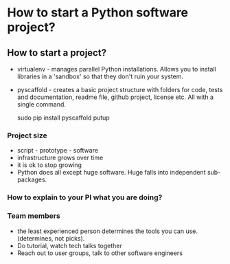 # How to start a Python software project?

## How to start a project?
* virtualenv - manages parallel Python installations. Allows you to install libraries in a 'sandbox' so that they don't ruin your system.

* pyscaffold - creates a basic project structure with folders for code, tests and documentation, readme file, github project, license etc. All with a single command.


    sudo pip install pyscaffold
    putup <projectname>


### Project size
* script - prototype - software
* infrastructure grows over time
* it is ok to stop growing
* Python does all except huge software. Huge falls into independent sub-packages.

### How to explain to your PI what you are doing?

### Team members
* the least experienced person determines the tools you can use. (determines, not picks).
* Do tutorial, watch tech talks together
* Reach out to user groups, talk to other software engineers
